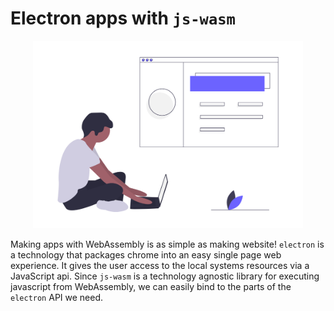# Electron apps with `js-wasm`

<p align="center">
  <img height="300" src="../images/undraw_web_developer_p3e5.png">
</p>


Making apps with WebAssembly is as simple as making website! `electron` is a technology that packages chrome into an easy single page web experience. It gives the user access to the local systems resources via a JavaScript api. Since `js-wasm` is a technology agnostic library for executing javascript from WebAssembly, we can easily bind to the parts of the `electron` API we need.

